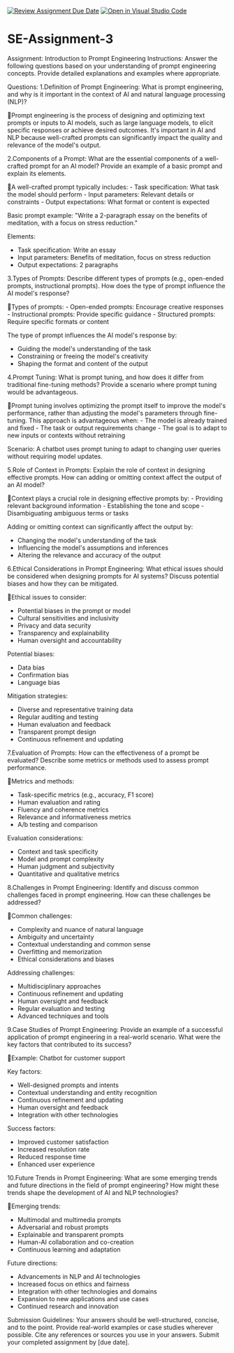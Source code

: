 [![Review Assignment Due Date](https://classroom.github.com/assets/deadline-readme-button-22041afd0340ce965d47ae6ef1cefeee28c7c493a6346c4f15d667ab976d596c.svg)](https://classroom.github.com/a/UpfcA4qp)
[![Open in Visual Studio Code](https://classroom.github.com/assets/open-in-vscode-2e0aaae1b6195c2367325f4f02e2d04e9abb55f0b24a779b69b11b9e10269abc.svg)](https://classroom.github.com/online_ide?assignment_repo_id=15317545&assignment_repo_type=AssignmentRepo)
# SE-Assignment-3
Assignment: Introduction to Prompt Engineering
Instructions:
Answer the following questions based on your understanding of prompt engineering concepts. Provide detailed explanations and examples where appropriate.

Questions:
1.Definition of Prompt Engineering:
What is prompt engineering, and why is it important in the context of AI and natural language processing (NLP)?

📍Prompt engineering is the process of designing and optimizing text prompts or inputs to AI models, such as large language models, to elicit specific responses or achieve desired outcomes. It's important in AI and NLP because well-crafted prompts can significantly impact the quality and relevance of the model's output.

2.Components of a Prompt:
What are the essential components of a well-crafted prompt for an AI model? Provide an example of a basic prompt and explain its elements.

📍A well-crafted prompt typically includes:
    - Task specification: What task the model should perform
    - Input parameters: Relevant details or constraints
    - Output expectations: What format or content is expected

Basic prompt example: "Write a 2-paragraph essay on the benefits of meditation, with a focus on stress reduction."

Elements:
* Task specification: Write an essay
* Input parameters: Benefits of meditation, focus on stress reduction
* Output expectations: 2 paragraphs

3.Types of Prompts:
Describe different types of prompts (e.g., open-ended prompts, instructional prompts). How does the type of prompt influence the AI model's response?

📍Types of prompts:
    - Open-ended prompts: Encourage creative responses
    - Instructional prompts: Provide specific guidance
    - Structured prompts: Require specific formats or content

The type of prompt influences the AI model's response by:
* Guiding the model's understanding of the task
* Constraining or freeing the model's creativity
* Shaping the format and content of the output

4.Prompt Tuning:
What is prompt tuning, and how does it differ from traditional fine-tuning methods? Provide a scenario where prompt tuning would be advantageous.

📍Prompt tuning involves optimizing the prompt itself to improve the model's performance, rather than adjusting the model's parameters through fine-tuning. This approach is advantageous when:
    - The model is already trained and fixed
    - The task or output requirements change
    - The goal is to adapt to new inputs or contexts without retraining

Scenario: A chatbot uses prompt tuning to adapt to changing user queries without requiring model updates.

5.Role of Context in Prompts:
Explain the role of context in designing effective prompts. How can adding or omitting context affect the output of an AI model?

📍Context plays a crucial role in designing effective prompts by:
    - Providing relevant background information
    - Establishing the tone and scope
    - Disambiguating ambiguous terms or tasks

Adding or omitting context can significantly affect the output by:
* Changing the model's understanding of the task
* Influencing the model's assumptions and inferences
* Altering the relevance and accuracy of the output

6.Ethical Considerations in Prompt Engineering:
What ethical issues should be considered when designing prompts for AI systems? Discuss potential biases and how they can be mitigated.

📍Ethical issues to consider:

- Potential biases in the prompt or model
- Cultural sensitivities and inclusivity
- Privacy and data security
- Transparency and explainability
- Human oversight and accountability

Potential biases:

- Data bias
- Confirmation bias
- Language bias

Mitigation strategies:

- Diverse and representative training data
- Regular auditing and testing
- Human evaluation and feedback
- Transparent prompt design
- Continuous refinement and updating

7.Evaluation of Prompts:
How can the effectiveness of a prompt be evaluated? Describe some metrics or methods used to assess prompt performance.

📍Metrics and methods:

- Task-specific metrics (e.g., accuracy, F1 score)
- Human evaluation and rating
- Fluency and coherence metrics
- Relevance and informativeness metrics
- A/b testing and comparison

Evaluation considerations:

- Context and task specificity
- Model and prompt complexity
- Human judgment and subjectivity
- Quantitative and qualitative metrics

8.Challenges in Prompt Engineering:
Identify and discuss common challenges faced in prompt engineering. How can these challenges be addressed?

📍Common challenges:

- Complexity and nuance of natural language
- Ambiguity and uncertainty
- Contextual understanding and common sense
- Overfitting and memorization
- Ethical considerations and biases

Addressing challenges:

- Multidisciplinary approaches
- Continuous refinement and updating
- Human oversight and feedback
- Regular evaluation and testing
- Advanced techniques and tools

9.Case Studies of Prompt Engineering:
Provide an example of a successful application of prompt engineering in a real-world scenario. What were the key factors that contributed to its success?

📍Example: Chatbot for customer support

Key factors:

- Well-designed prompts and intents
- Contextual understanding and entity recognition
- Continuous refinement and updating
- Human oversight and feedback
- Integration with other technologies

Success factors:

- Improved customer satisfaction
- Increased resolution rate
- Reduced response time
- Enhanced user experience

10.Future Trends in Prompt Engineering:
What are some emerging trends and future directions in the field of prompt engineering? How might these trends shape the development of AI and NLP technologies?

📍Emerging trends:

- Multimodal and multimedia prompts
- Adversarial and robust prompts
- Explainable and transparent prompts
- Human-AI collaboration and co-creation
- Continuous learning and adaptation

Future directions:

- Advancements in NLP and AI technologies
- Increased focus on ethics and fairness
- Integration with other technologies and domains
- Expansion to new applications and use cases
- Continued research and innovation


Submission Guidelines:
Your answers should be well-structured, concise, and to the point.
Provide real-world examples or case studies wherever possible.
Cite any references or sources you use in your answers.
Submit your completed assignment by [due date].
